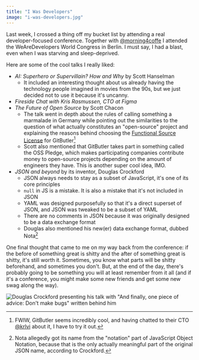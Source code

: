 ```yaml
---
title: "I Was Developers"
image: "i-was-developers.jpg"
---
```


Last week, I crossed a thing off my bucket list by attending a real developer-focused conference. Together with [@morning4coffe](https://x.com/morning4coffe) I attended the WeAreDevelopers World Congress in Berlin. I must say, I had a blast, even when I was starving and sleep-deprived.

Here are some of the cool talks I really liked:

- _AI: Superhero or Supervillain? How and Why_ by Scott Hanselman
  - It included an interesting thought about us already having the technology people imagined in movies from the 90s, but we just decided not to use it because it's uncanny.
- _Fireside Chat with Kris Rasmussen, CTO at Figma_
- _The Future of Open Source_ by Scott Chacon
  - The talk went in depth about the rules of calling something a marmalade in Germany while pointing out the similarities to the question of what actually constitutes an "open-source" project and explaining the reasons behind choosing the [Functional Source License](https://fsl.software/) for GitButler[^1]
  - Scott also mentioned that GitButler takes part in something called the OSS Pledge, which makes participating companies contribute money to open-source projects depending on the amount of engineers they have. This is another super cool idea, IMO.
- _JSON and beyond_ by its inventor, Douglas Crockford
  - JSON always needs to stay as a subset of JavaScript, it's one of its core principles
  - `null` in JS is a mistake. It is also a mistake that it's not included in JSON
  - YAML was designed purposefully so that it's a direct superset of JSON, and JSON was tweaked to be a subset of YAML
  - There are no comments in JSON because it was originally designed to be a data exchange format
  - Douglas also mentioned his new(er) data exchange format, dubbed Nota[^2]

One final thought that came to me on my way back from the conference: if the before of something great is shitty and the after of something great is shitty, it's still worth it. Sometimes, you know what parts will be shitty beforehand, and sometimes you don't. But, at the end of the day, there's probably going to be something you will at least remember from it all (and if it's a conference, you might make some new friends and get some new swag along the way).

![Douglas Crockford presenting his talk with "And finally, one piece of advice: Don't make bugs" written behind him](/img/json-and-beyond.avif)

[^1]: FWIW, GitButler seems incredibly cool, and having chatted to their CTO [@krlvi](https://github.com/krlvi) about it, I have to try it out.
[^2]: Nota allegedly got its name from the "notation" part of JavaScript Object Notation, because that is the only actually meaningful part of the original JSON name, according to Crockford.

